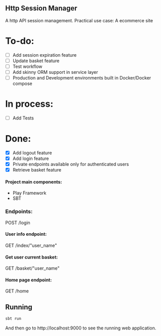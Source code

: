 
## Http Session Manager
A http API session management.
Practical use case: A ecommerce site


# To-do:
- [ ] Add session expiration feature
- [ ] Update basket feature
- [ ] Test workflow
- [ ] Add skinny ORM support in service layer
- [ ] Production and Development environments built in Docker/Docker compose

# In process:
- [ ] Add Tests
# Done:
- [x] Add logout feature
- [x] Add login feature
- [x] Private endpoints available only for authenticated users
- [x] Retrieve basket feature

#### Project main components:
* Play Framework
* SBT

### Endpoints:
POST /login 

#### User info endpoint:

GET  /index/"user_name" 

#### Get user current basket:

GET  /basket/"user_name"


#### Home page endpoint:
GET  /home


## Running

```
sbt run
```

And then go to http://localhost:9000 to see the running web application.

